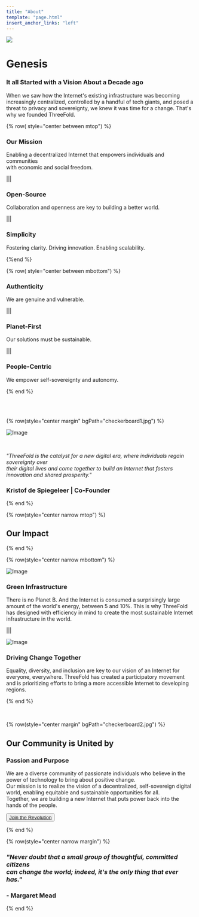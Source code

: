 ```yaml
---
title: "About"
template: "page.html"
insert_anchor_links: "left"
---
```

<!-- section 1 (header) -->

<div class="text-gray-900 bg-cover bg-no-repeat" style="background-image:url(BG_wide.png);background-position:right">
    <div class="h-full">
      <div class="flex flex-col items-center md:flex-row">
       <div class="w-full md:w-1/2">
          <div class="block">
            <img
                src="header_about.png" class="w-full h-full"/>
          </div>
        </div>
        <div class="flex flex-col items-start justify-center w-full lg:py-24 py-6 md:w-1/2">
          <div class="flex flex-col items-start justify-center p-6">
            <h1>Genesis</strong></h1>
            <h3 class="my-1">It all Started with a Vision About a Decade ago</h3>
            <p>When we saw how the Internet's existing infrastructure was becoming increasingly centralized, controlled by a handful of tech giants, and posed a threat to privacy and sovereignty, we knew it was time for a change. That's why we founded ThreeFold.</p>
          </div>
        </div>
      </div>
    </div>
  </div>



<!-- section 2 -->

{% row( style="center between mtop") %}

<!-- bgColor="#ececec" -->

### **Our Mission**

Enabling a decentralized Internet that empowers individuals and communities<br>with economic and social freedom.

|||

### **Open-Source**
Collaboration and openness are key to building a better world.

|||

### **Simplicity**
Fostering clarity. Driving innovation. Enabling scalability.

{%end %}



{% row( style="center between mbottom") %}

### **Authenticity**
We are genuine and vulnerable.

|||

### **Planet-First**
Our solutions must be sustainable.

|||

### **People-Centric**
We empower self-sovereignty and autonomy.

{% end %}



<br>

<br>

<!-- section 3 -->

{% row(style="center margin" bgPath="checkerboard1.jpg") %}

![Image](KDS.png#mx-auto)

<br>


<i>"ThreeFold is the catalyst for a new digital era, where individuals regain sovereignty over <br>their digital lives and come together to build an Internet that fosters innovation and shared prosperity." </i>

### **Kristof de Spiegeleer** | Co-Founder

{% end %}


<!-- section 4-->

{% row(style="center narrow mtop") %}

## **Our Impact**

{% end %}

{% row(style="center narrow mbottom") %}

![Image](earth.png#medium)

### Green Infrastructure

There is no Planet B. And the Internet is consumed a surprisingly large amount of the world's energy, between 5 and 10%. This is why ThreeFold has designed with efficiency in mind to create the most sustainable Internet infrastructure in the world. 

|||

![Image](community.png#medium)

### Driving Change Together

Equality, diversity, and inclusion are key to our vision of an Internet for everyone, everywhere. ThreeFold has created a participatory movement and is prioritizing efforts to bring a more accessible Internet to developing regions.

{% end %}

<br>

<!-- section 5 -->

{% row(style="center margin" bgPath="checkerboard2.jpg") %}

## Our Community is United by
### **Passion and Purpose**

We are a diverse community of passionate individuals who believe in the power of technology to bring about positive change.<br>
Our mission is to realize the vision of a decentralized, self-sovereign digital world, enabling equitable and sustainable opportunities for all.<br> Together, we are building a new Internet that puts power back into the hands of the people.

<button>[Join the Revolution](/community)</button>

{% end %}


<!-- section 6 -->

{% row(style="center narrow  margin") %}

### <i>**"Never doubt that a small group of thoughtful, committed citizens <br> can change the world; indeed, it's the only thing that ever has."**</i> 
### - Margaret Mead

{% end %}